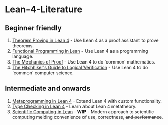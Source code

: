 # Lean-4-Literature

## Beginner friendly
1. [Theorem Proving in Lean 4](https://leanprover.github.io/theorem_proving_in_lean4/) - Use Lean 4 as a proof assistant to prove theorems.
2. [Functional Programming in Lean](https://lean-lang.org/functional_programming_in_lean/) - Use Lean 4 as a programming language.
3. [The Mechanics of Proof](https://hrmacbeth.github.io/math2001/index.html) - Use Lean 4 to do 'common' mathematics.
4. [The Hitchhiker's Guide to Logical Verification](https://github.com/lean-forward/logical_verification_2024) - Use Lean 4 to do 'common' computer science.

## Intermediate and onwards
1. [Metaprogramming in Lean 4](https://leanprover-community.github.io/lean4-metaprogramming-book/) - Extend Lean 4 with custom functionality.
2. [Type Checking in Lean 4](https://ammkrn.github.io/type_checking_in_lean4/title_page.html) - Learn about Lean 4 metatheory.
3. [Scientific Computing in Lean](https://lecopivo.github.io/scientific-computing-lean/title.html) - **WIP** - Modern approach to scientific computing melding convenience of use, correctness, ~~and performance~~.
